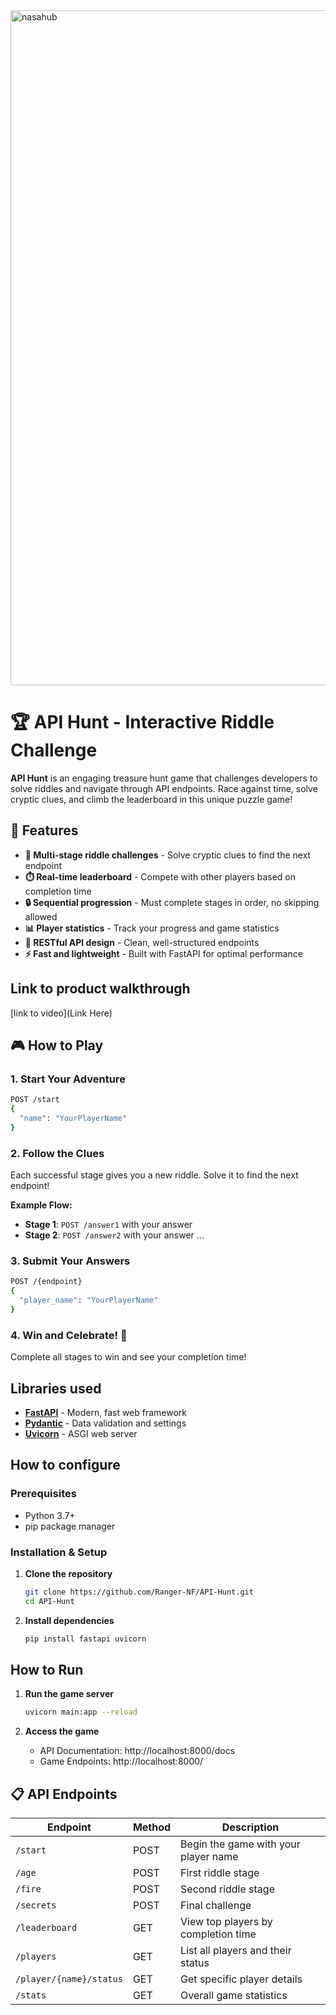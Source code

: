 


<img width="1920" height="1080" alt="nasahub" src="https://github.com/user-attachments/assets/e8544200-f902-41ee-a2f2-7375cad5043d" />

# 🏆 API Hunt - Interactive Riddle Challenge
**API Hunt** is an engaging treasure hunt game that challenges developers to solve riddles and navigate through API endpoints. Race against time, solve cryptic clues, and climb the leaderboard in this unique puzzle game!

## 🎯 Features

- **🧩 Multi-stage riddle challenges** - Solve cryptic clues to find the next endpoint
- **⏱️ Real-time leaderboard** - Compete with other players based on completion time
- **🔒 Sequential progression** - Must complete stages in order, no skipping allowed
- **📊 Player statistics** - Track your progress and game statistics
- **🚀 RESTful API design** - Clean, well-structured endpoints
- **⚡ Fast and lightweight** - Built with FastAPI for optimal performance


## Link to product walkthrough
[link to video](Link Here)

## 🎮 How to Play

### 1. Start Your Adventure
```bash
POST /start
{
  "name": "YourPlayerName"
}
```

### 2. Follow the Clues
Each successful stage gives you a new riddle. Solve it to find the next endpoint!

**Example Flow:**
- **Stage 1**: `POST /answer1` with your answer
- **Stage 2**: `POST /answer2` with your answer
...

### 3. Submit Your Answers
```bash
POST /{endpoint}
{
  "player_name": "YourPlayerName"
}
```

### 4. Win and Celebrate! 🎉
Complete all stages to win and see your completion time!

## Libraries used
- **[FastAPI](https://fastapi.tiangolo.com/)** - Modern, fast web framework
- **[Pydantic](https://pydantic-docs.helpmanual.io/)** - Data validation and settings
- **[Uvicorn](https://www.uvicorn.org/)** - ASGI web server

## How to configure

### Prerequisites
- Python 3.7+
- pip package manager

### Installation & Setup
1. **Clone the repository**
   ```bash
   git clone https://github.com/Ranger-NF/API-Hunt.git
   cd API-Hunt
   ```

2. **Install dependencies**
   ```bash
   pip install fastapi uvicorn
   ```

## How to Run
1. **Run the game server**
   ```bash
   uvicorn main:app --reload
   ```

2. **Access the game**
   - API Documentation: http://localhost:8000/docs
   - Game Endpoints: http://localhost:8000/


## 📋 API Endpoints

| Endpoint | Method | Description |
|----------|--------|-------------|
| `/start` | POST | Begin the game with your player name |
| `/age` | POST | First riddle stage |
| `/fire` | POST | Second riddle stage |
| `/secrets` | POST | Final challenge |
| `/leaderboard` | GET | View top players by completion time |
| `/players` | GET | List all players and their status |
| `/player/{name}/status` | GET | Get specific player details |
| `/stats` | GET | Overall game statistics |
